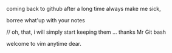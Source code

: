 coming back to github after a long time always make me sick,

borree what'up with your notes

// oh, that, i will simply start keeping them ... thanks Mr Git bash

welcome to vim anytime dear.